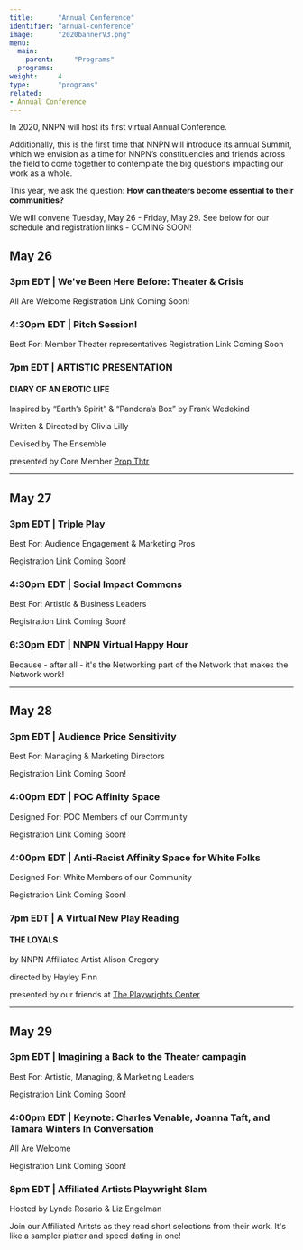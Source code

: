 ```yaml
---
title:      "Annual Conference"
identifier: "annual-conference"
image:      "2020bannerV3.png"
menu:
  main:
    parent:     "Programs"
  programs:
weight:     4
type:       "programs"
related:
- Annual Conference
---
```


<span class="lead-in">In 2020, NNPN will host its first virtual Annual Conference.</span>


Additionally, this is the first time that NNPN will introduce its annual Summit, which we envision as a time for NNPN’s constituencies and friends across the field to come together to contemplate the big questions impacting our work as a whole.

This year, we ask the question: **How can theaters become essential to their communities?**

We will convene Tuesday, May 26 - Friday, May 29. See below for our schedule and registration links - COMING SOON!

## May 26
### 3pm EDT | We've Been Here Before: Theater & Crisis
All Are Welcome
Registration Link Coming Soon!

### 4:30pm EDT | Pitch Session!
Best For: Member Theater representatives
Registration Link Coming Soon

### 7pm EDT | ARTISTIC PRESENTATION
#### DIARY OF AN EROTIC LIFE

Inspired by “Earth’s Spirit” & “Pandora’s Box” by Frank Wedekind

Written & Directed by Olivia Lilly

Devised by The Ensemble

presented by Core Member [Prop Thtr](https://www.propthtr.org/)

***


## May 27
### 3pm EDT | Triple Play 
Best For: Audience Engagement & Marketing Pros

Registration Link Coming Soon!

### 4:30pm EDT | Social Impact Commons
Best For: Artistic & Business Leaders

Registration Link Coming Soon!

### 6:30pm EDT | NNPN Virtual Happy Hour
Because - after all - it's the Networking part of the Network that makes the Network work!

***


## May 28
### 3pm EDT | Audience Price Sensitivity
Best For: Managing & Marketing Directors

Registration Link Coming Soon!

### 4:00pm EDT | POC Affinity Space
Designed For: POC Members of our Community

Registration Link Coming Soon!

### 4:00pm EDT | Anti-Racist Affinity Space for White Folks
Designed For: White Members of our Community

Registration Link Coming Soon!

### 7pm EDT | A Virtual New Play Reading 
#### THE LOYALS

by NNPN Affiliated Artist Alison Gregory

directed by Hayley Finn

presented by our friends at [The Playwrights Center](https://pwcenter.org/)

***


## May 29
### 3pm EDT | Imagining a Back to the Theater campagin
Best For: Artistic, Managing, & Marketing Leaders

Registration Link Coming Soon!

### 4:00pm EDT | Keynote: Charles Venable, Joanna Taft, and Tamara Winters In Conversation
All Are Welcome

Registration Link Coming Soon!

### 8pm EDT | Affiliated Artists Playwright Slam 
Hosted by Lynde Rosario & Liz Engelman

Join our Affiliated Aritsts as they read short selections from their work. It's like a sampler platter and speed dating in one!
